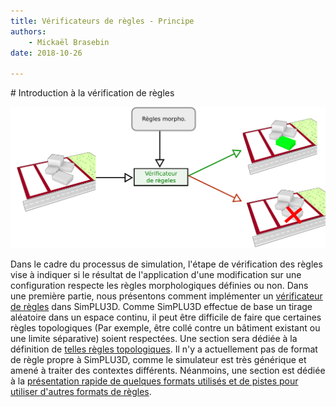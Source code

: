 ```yaml
---
title: Vérificateurs de règles - Principe
authors:
    - Mickaël Brasebin
date: 2018-10-26

---
```


# Introduction à la vérification de règles

![Principe du vérificateur de règles](./img/principe.png)

Dans le cadre du processus de simulation, l'étape de vérification des règles vise à indiquer si le résultat de l'application d'une modification sur une configuration respecte les règles morphologiques définies ou non. Dans une première partie, nous présentons comment implémenter un [vérificateur de règles](predicate.md) dans SimPLU3D. Comme SimPLU3D effectue de base un tirage aléatoire dans un espace continu, il peut être difficile de faire que certaines règles topologiques (Par exemple, être collé contre un bâtiment existant ou une limite séparative) soient respectées. Une section sera dédiée à la définition de [telles règles topologiques](topologique.md). Il n'y a actuellement pas de format de règle propre à SimPLU3D, comme le simulateur est très générique et amené à traiter des contextes différents. Néanmoins, une section est dédiée à la [présentation rapide de quelques formats utilisés et de pistes pour utiliser d'autres formats de règles](formats.md).
